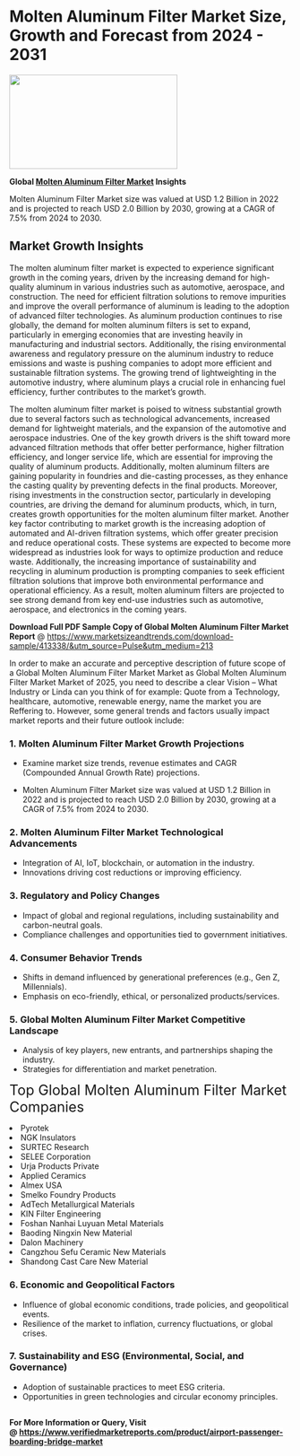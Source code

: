 <H1>Molten Aluminum Filter Market Size, Growth and Forecast from 2024 - 2031</H1><img class="aligncenter size-medium wp-image-584254" src="https://thirdeyenews.in/wp-content/uploads/2024/09/Global-Market-Research-300x168.jpeg" alt="" width="300" height="168" /><p><strong>Global&nbsp;<a href="https://www.marketsizeandtrends.com/download-sample/413338/&amp;utm_source=Pulse&amp;utm_medium=213">Molten Aluminum Filter Market</a> Insights</strong></p><p>Molten Aluminum Filter Market size was valued at USD 1.2 Billion in 2022 and is projected to reach USD 2.0 Billion by 2030, growing at a CAGR of 7.5% from 2024 to 2030.</p><p><h2>Market Growth Insights</h2> <p>The molten aluminum filter market is expected to experience significant growth in the coming years, driven by the increasing demand for high-quality aluminum in various industries such as automotive, aerospace, and construction. The need for efficient filtration solutions to remove impurities and improve the overall performance of aluminum is leading to the adoption of advanced filter technologies. As aluminum production continues to rise globally, the demand for molten aluminum filters is set to expand, particularly in emerging economies that are investing heavily in manufacturing and industrial sectors. Additionally, the rising environmental awareness and regulatory pressure on the aluminum industry to reduce emissions and waste is pushing companies to adopt more efficient and sustainable filtration systems. The growing trend of lightweighting in the automotive industry, where aluminum plays a crucial role in enhancing fuel efficiency, further contributes to the market’s growth. </p> <p>The molten aluminum filter market is poised to witness substantial growth due to several factors such as technological advancements, increased demand for lightweight materials, and the expansion of the automotive and aerospace industries. One of the key growth drivers is the shift toward more advanced filtration methods that offer better performance, higher filtration efficiency, and longer service life, which are essential for improving the quality of aluminum products. Additionally, molten aluminum filters are gaining popularity in foundries and die-casting processes, as they enhance the casting quality by preventing defects in the final products. Moreover, rising investments in the construction sector, particularly in developing countries, are driving the demand for aluminum products, which, in turn, creates growth opportunities for the molten aluminum filter market. Another key factor contributing to market growth is the increasing adoption of automated and AI-driven filtration systems, which offer greater precision and reduce operational costs. These systems are expected to become more widespread as industries look for ways to optimize production and reduce waste. Additionally, the increasing importance of sustainability and recycling in aluminum production is prompting companies to seek efficient filtration solutions that improve both environmental performance and operational efficiency. As a result, molten aluminum filters are projected to see strong demand from key end-use industries such as automotive, aerospace, and electronics in the coming years. </p><p><span class=""><strong>Download Full PDF Sample Copy of Global Molten Aluminum Filter Market Report</strong> @ <a href="https://www.marketsizeandtrends.com/download-sample/413338/&amp;utm_source=Pulse&amp;utm_medium=213" target="_blank">https://www.marketsizeandtrends.com/download-sample/413338/&amp;utm_source=Pulse&amp;utm_medium=213</a></span></p><p>In order to make an accurate and perceptive description of future scope of a Global&nbsp;Molten Aluminum Filter Market Market as Global&nbsp;Molten Aluminum Filter Market Market of 2025, you need to describe a clear Vision &ndash; What Industry or Linda can you think of for example: Quote from a Technology, healthcare, automotive, renewable energy, name the market you are Reffering to. However, some general trends and factors usually impact market reports and their future outlook include:</p><h3>1.&nbsp;<strong>Molten Aluminum Filter Market Growth Projections</strong></h3><ul><li>Examine market size trends, revenue estimates and CAGR (Compounded Annual Growth Rate) projections.</li><li><p>Molten Aluminum Filter Market size was valued at USD 1.2 Billion in 2022 and is projected to reach USD 2.0 Billion by 2030, growing at a CAGR of 7.5% from 2024 to 2030.</p></li></ul><h3>2.&nbsp;<strong>Molten Aluminum Filter Market Technological Advancements</strong></h3><ul><li>Integration of AI, IoT, blockchain, or automation in the industry.</li><li>Innovations driving cost reductions or improving efficiency.</li></ul><h3>3.&nbsp;<strong>Regulatory and Policy Changes</strong></h3><ul><li>Impact of global and regional regulations, including sustainability and carbon-neutral goals.</li><li>Compliance challenges and opportunities tied to government initiatives.</li></ul><h3>4.&nbsp;<strong>Consumer Behavior Trends</strong></h3><ul><li>Shifts in demand influenced by generational preferences (e.g., Gen Z, Millennials).</li><li>Emphasis on eco-friendly, ethical, or personalized products/services.</li></ul><h3>5.&nbsp;<strong>Global Molten Aluminum Filter Market Competitive Landscape</strong></h3><ul><li>Analysis of key players, new entrants, and partnerships shaping the industry.</li><li>Strategies for differentiation and market penetration.</li></ul><p data-pm-slice="1 1 []"><span style="color: inherit; font-family: inherit; font-size: 25px;">Top Global Molten Aluminum Filter Market Companies</span></p><div class="" data-test-id=""><p><li>Pyrotek</li><li> NGK Insulators</li><li> SURTEC Research</li><li> SELEE Corporation</li><li> Urja Products Private</li><li> Applied Ceramics</li><li> Almex USA</li><li> Smelko Foundry Products</li><li> AdTech Metallurgical Materials</li><li> KIN Filter Engineering</li><li> Foshan Nanhai Luyuan Metal Materials</li><li> Baoding Ningxin New Material</li><li> Dalon Machinery</li><li> Cangzhou Sefu Ceramic New Materials</li><li> Shandong Cast Care New Material</li></p></div><h3>6.&nbsp;<strong>Economic and Geopolitical Factors</strong></h3><ul><li>Influence of global economic conditions, trade policies, and geopolitical events.</li><li>Resilience of the market to inflation, currency fluctuations, or global crises.</li></ul><h3>7.&nbsp;<strong>Sustainability and ESG (Environmental, Social, and Governance)</strong></h3><ul><li>Adoption of sustainable practices to meet ESG criteria.</li><li>Opportunities in green technologies and circular economy principles.</li></ul><h2><strong style="font-size: 14px;">For More Information or Query, Visit @&nbsp;</strong><a style="background-color: #ffffff; font-size: 14px;" href="https://www.marketsizeandtrends.com/report/molten-aluminum-filter-market/" target="_blank">https://www.verifiedmarketreports.com/product/airport-passenger-boarding-bridge-market</a></h2>
